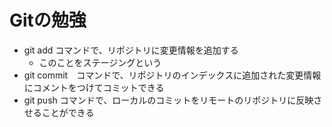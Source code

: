 # Gitの勉強
- git add コマンドで、リポジトリに変更情報を追加する
	- このことをステージングという
- git commit　コマンドで、リポジトリのインデックスに追加された変更情報にコメントをつけてコミットできる
- git push コマンドで、ローカルのコミットをリモートのリポジトリに反映させることができる
